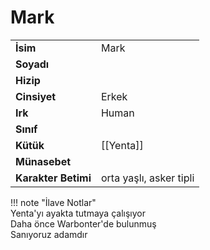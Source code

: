 # Mark   
|  |  |  
|---|---|  
| **İsim** | Mark |  
| **Soyadı** |  |  
| **Hizip** |  |  
| **Cinsiyet** | Erkek |  
| **Irk** | Human |  
| **Sınıf** |  |  
| **Kütük** | [[Yenta]] |  
| **Münasebet** |  |  
| **Karakter Betimi** | orta yaşlı, asker tipli |  
  
  
!!! note "İlave Notlar"  
	Yenta'yı ayakta tutmaya çalışıyor  
	Daha önce Warbonter'de bulunmuş  
	Sanıyoruz adamdır  
